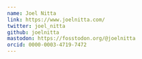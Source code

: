```yaml
---
name: Joel Nitta
link: https://www.joelnitta.com/
twitter: joel_nitta
github: joelnitta
mastodon: https://fosstodon.org/@joelnitta
orcid: 0000-0003-4719-7472
---
```

